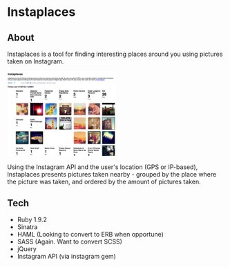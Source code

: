 # Instaplaces

## About ##
Instaplaces is a tool for finding interesting places around you using pictures taken on Instagram. 

<img src='https://github.com/justinxreese/Instaplaces/raw/master/doc/Screenshot.png' width='50%'/>

Using the Instagram API and the user's location (GPS or IP-based), Instaplaces presents pictures taken nearby - grouped by 
the place where the picture was taken, and ordered by the amount of pictures taken.

## Tech ##
- Ruby 1.9.2
- Sinatra 
- HAML (Looking to convert to ERB when opportune)
- SASS (Again. Want to convert SCSS)
- jQuery
- Instagram API (via instagram gem)
